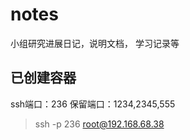 # notes
小组研究进展日记，说明文档， 学习记录等

## 已创建容器
ssh端口：236
保留端口：1234,2345,555

> ssh -p 236 root@192.168.68.38

